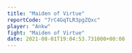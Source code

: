 ```yaml
---
title: "Maiden of Virtue"
reportCode: "7rC4GqTLR3pgZQxc"
player: "Ankw"
fight: "Maiden of Virtue"
date: 2021-08-01T19:04:53.731000+00:00
---
```

